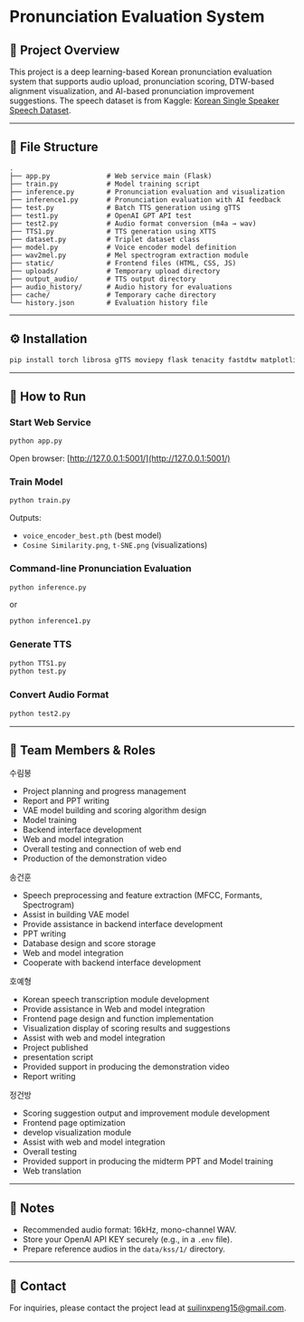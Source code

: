 # Pronunciation Evaluation System

## 📌 Project Overview

This project is a deep learning-based Korean pronunciation evaluation system that supports audio upload, pronunciation scoring, DTW-based alignment visualization, and AI-based pronunciation improvement suggestions. The speech dataset is from Kaggle: [Korean Single Speaker Speech Dataset](https://www.kaggle.com/datasets/bryanpark/korean-single-speaker-speech-dataset).

---

## 📂 File Structure

```
.
├── app.py              # Web service main (Flask)
├── train.py            # Model training script
├── inference.py        # Pronunciation evaluation and visualization
├── inference1.py       # Pronunciation evaluation with AI feedback
├── test.py             # Batch TTS generation using gTTS
├── test1.py            # OpenAI GPT API test
├── test2.py            # Audio format conversion (m4a → wav)
├── TTS1.py             # TTS generation using XTTS
├── dataset.py          # Triplet dataset class
├── model.py            # Voice encoder model definition
├── wav2mel.py          # Mel spectrogram extraction module
├── static/             # Frontend files (HTML, CSS, JS)
├── uploads/            # Temporary upload directory
├── output_audio/       # TTS output directory
├── audio_history/      # Audio history for evaluations
├── cache/              # Temporary cache directory
└── history.json        # Evaluation history file
```

---

## ⚙️ Installation

```bash
pip install torch librosa gTTS moviepy flask tenacity fastdtw matplotlib scikit-learn TTS openai tqdm soundfile
```

---

## 🚀 How to Run

### Start Web Service

```bash
python app.py
```

Open browser: [http://127.0.0.1:5001/](http://127.0.0.1:5001/)

### Train Model

```bash
python train.py
```

Outputs:

* `voice_encoder_best.pth` (best model)
* `Cosine Similarity.png`, `t-SNE.png` (visualizations)

### Command-line Pronunciation Evaluation

```bash
python inference.py
```

or

```bash
python inference1.py
```

### Generate TTS

```bash
python TTS1.py
python test.py
```

### Convert Audio Format

```bash
python test2.py
```

---

## 👥 Team Members & Roles

수림봉

* Project planning and progress management
* Report and PPT writing
* VAE model building and scoring algorithm design
* Model training
* Backend interface development
* Web and model integration
* Overall testing and connection of web end
* Production of the demonstration video

송건훈

* Speech preprocessing and feature extraction (MFCC, Formants, Spectrogram)
* Assist in building VAE model
* Provide assistance in backend interface development
* PPT writing
* Database design and score storage
* Web and model integration
* Cooperate with backend interface development

호예형

* Korean speech transcription module development
* Provide assistance in Web and model integration
* Frontend page design and function implementation
* Visualization display of scoring results and suggestions
* Assist with web and model integration
* Project published
* presentation script
* Provided support in producing the demonstration video
* Report writing

정건방

* Scoring suggestion output and improvement module development
* Frontend page optimization
* develop visualization module
* Assist with web and model integration
* Overall testing
* Provided support in producing the midterm PPT and Model training
* Web translation

---

## 🔑 Notes

* Recommended audio format: 16kHz, mono-channel WAV.
* Store your OpenAI API KEY securely (e.g., in a `.env` file).
* Prepare reference audios in the `data/kss/1/` directory.

---

## 📧 Contact

For inquiries, please contact the project lead at [suilinxpeng15@gmail.com](mailto:suilinpeng15@gmail.com).

